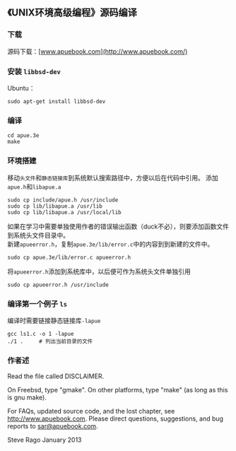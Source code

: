## 《UNIX环境高级编程》源码编译
### 下载
源码下载：[www.apuebook.com](http://www.apuebook.com/)

### 安装 `libbsd-dev`
Ubuntu：
```shell
sudo apt-get install libbsd-dev
```

### 编译
```shell
cd apue.3e
make
```

### 环境搭建
移动`头文件`和`静态链接库`到系统默认搜索路径中，方便以后在代码中引用。
添加`apue.h`和`libapue.a`
```shell
sudo cp include/apue.h /usr/include
sudo cp lib/libapue.a /usr/lib
sudo cp lib/libapue.a /usr/local/lib
```

如果在学习中需要单独使用作者的错误输出函数（duck不必），则要添加函数文件到系统头文件目录中。  
新建`apueerror.h`，复制`apue.3e/lib/error.c`中的内容到到新建的文件中。
```shell
sudo cp apue.3e/lib/error.c apueerror.h
```

将`apueerror.h`添加到系统库中，以后便可作为系统头文件单独引用
```shell
sudo cp apueerror.h /usr/include
```

### 编译第一个例子 `ls`
编译时需要链接静态链接库`-lapue`
```shell
gcc ls1.c -o 1 -lapue
./1 .     # 列出当前目录的文件
```


### 作者述
Read the file called DISCLAIMER.

On Freebsd, type "gmake".
On other platforms, type "make" (as long as this is gnu make).

For FAQs, updated source code, and the lost chapter, see http://www.apuebook.com.
Please direct questions, suggestions, and bug reports to sar@apuebook.com.

Steve Rago
January 2013

